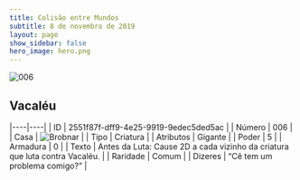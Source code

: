 ```yaml
---
title: Colisão entre Mundos
subtitle: 8 de novembro de 2019
layout: page
show_sidebar: false
hero_image: hero.png
---
```


![006](https://cdn.keyforgegame.com/media/card_front/pt/452_006_RVFRC9Q6FJR_pt.png)

## Vacaléu

|----|----|
| ID | 2551f87f-dff9-4e25-9919-9edec5ded5ac |
| Número | 006 |
| Casa | ![Brobnar](https://archonarcana.com/images/thumb/e/e0/Brobnar.png/22px-Brobnar.png "Brobnar") |
| Tipo | Criatura |
| Atributos | Gigante |
| Poder | 5 |
| Armadura | 0 |
| Texto | Antes da Luta: Cause 2D a cada vizinho da criatura que luta contra Vacaléu. |
| Raridade | Comum |
| Dizeres | “Cê tem um problema comigo?” |
